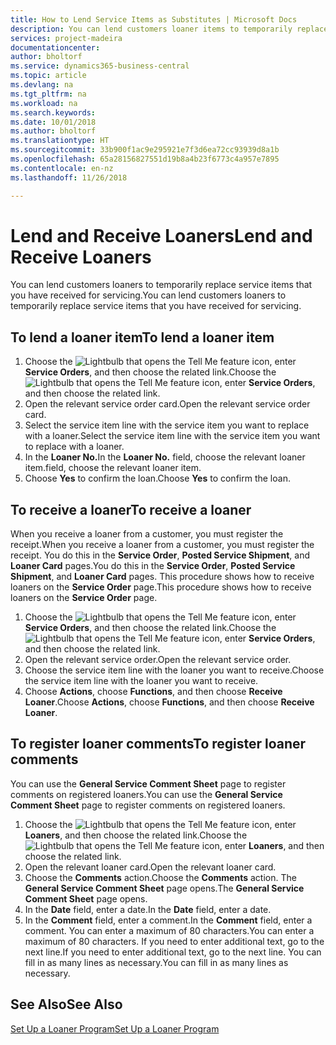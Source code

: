 ```yaml
---
title: How to Lend Service Items as Substitutes | Microsoft Docs
description: You can lend customers loaner items to temporarily replace service items that you have received for servicing.
services: project-madeira
documentationcenter: 
author: bholtorf
ms.service: dynamics365-business-central
ms.topic: article
ms.devlang: na
ms.tgt_pltfrm: na
ms.workload: na
ms.search.keywords: 
ms.date: 10/01/2018
ms.author: bholtorf
ms.translationtype: HT
ms.sourcegitcommit: 33b900f1ac9e295921e7f3d6ea72cc93939d8a1b
ms.openlocfilehash: 65a28156827551d19b8a4b23f6773c4a957e7895
ms.contentlocale: en-nz
ms.lasthandoff: 11/26/2018

---
```

# <a name="lend-and-receive-loaners"></a><span data-ttu-id="d28b9-103">Lend and Receive Loaners</span><span class="sxs-lookup"><span data-stu-id="d28b9-103">Lend and Receive Loaners</span></span>
<span data-ttu-id="d28b9-104">You can lend customers loaners to temporarily replace service items that you have received for servicing.</span><span class="sxs-lookup"><span data-stu-id="d28b9-104">You can lend customers loaners to temporarily replace service items that you have received for servicing.</span></span>  
  
## <a name="to-lend-a-loaner-item"></a><span data-ttu-id="d28b9-105">To lend a loaner item</span><span class="sxs-lookup"><span data-stu-id="d28b9-105">To lend a loaner item</span></span>    
1. <span data-ttu-id="d28b9-106">Choose the ![Lightbulb that opens the Tell Me feature](media/ui-search/search_small.png "Tell me what you want to do") icon, enter **Service Orders**, and then choose the related link.</span><span class="sxs-lookup"><span data-stu-id="d28b9-106">Choose the ![Lightbulb that opens the Tell Me feature](media/ui-search/search_small.png "Tell me what you want to do") icon, enter **Service Orders**, and then choose the related link.</span></span>  
2. <span data-ttu-id="d28b9-107">Open the relevant service order card.</span><span class="sxs-lookup"><span data-stu-id="d28b9-107">Open the relevant service order card.</span></span>  
3. <span data-ttu-id="d28b9-108">Select the service item line with the service item you want to replace with a loaner.</span><span class="sxs-lookup"><span data-stu-id="d28b9-108">Select the service item line with the service item you want to replace with a loaner.</span></span>  
4. <span data-ttu-id="d28b9-109">In the **Loaner No.**</span><span class="sxs-lookup"><span data-stu-id="d28b9-109">In the **Loaner No.**</span></span> <span data-ttu-id="d28b9-110">field, choose the relevant loaner item.</span><span class="sxs-lookup"><span data-stu-id="d28b9-110">field, choose the relevant loaner item.</span></span>  
5. <span data-ttu-id="d28b9-111">Choose **Yes** to confirm the loan.</span><span class="sxs-lookup"><span data-stu-id="d28b9-111">Choose **Yes** to confirm the loan.</span></span>  

## <a name="to-receive-a-loaner"></a><span data-ttu-id="d28b9-112">To receive a loaner</span><span class="sxs-lookup"><span data-stu-id="d28b9-112">To receive a loaner</span></span>  
<span data-ttu-id="d28b9-113">When you receive a loaner from a customer, you must register the receipt.</span><span class="sxs-lookup"><span data-stu-id="d28b9-113">When you receive a loaner from a customer, you must register the receipt.</span></span> <span data-ttu-id="d28b9-114">You do this in the **Service Order**, **Posted Service Shipment**, and **Loaner Card** pages.</span><span class="sxs-lookup"><span data-stu-id="d28b9-114">You do this in the **Service Order**, **Posted Service Shipment**, and **Loaner Card** pages.</span></span> <span data-ttu-id="d28b9-115">This procedure shows how to receive loaners on the **Service Order** page.</span><span class="sxs-lookup"><span data-stu-id="d28b9-115">This procedure shows how to receive loaners on the **Service Order** page.</span></span>  
  
1. <span data-ttu-id="d28b9-116">Choose the ![Lightbulb that opens the Tell Me feature](media/ui-search/search_small.png "Tell me what you want to do") icon, enter **Service Orders**, and then choose the related link.</span><span class="sxs-lookup"><span data-stu-id="d28b9-116">Choose the ![Lightbulb that opens the Tell Me feature](media/ui-search/search_small.png "Tell me what you want to do") icon, enter **Service Orders**, and then choose the related link.</span></span>  
2. <span data-ttu-id="d28b9-117">Open the relevant service order.</span><span class="sxs-lookup"><span data-stu-id="d28b9-117">Open the relevant service order.</span></span>  
3. <span data-ttu-id="d28b9-118">Choose the service item line with the loaner you want to receive.</span><span class="sxs-lookup"><span data-stu-id="d28b9-118">Choose the service item line with the loaner you want to receive.</span></span>  
4. <span data-ttu-id="d28b9-119">Choose **Actions**, choose **Functions**, and then choose **Receive Loaner**.</span><span class="sxs-lookup"><span data-stu-id="d28b9-119">Choose **Actions**, choose **Functions**, and then choose **Receive Loaner**.</span></span>  

## <a name="to-register-loaner-comments"></a><span data-ttu-id="d28b9-120">To register loaner comments</span><span class="sxs-lookup"><span data-stu-id="d28b9-120">To register loaner comments</span></span>  
<span data-ttu-id="d28b9-121">You can use the **General Service Comment Sheet** page to register comments on registered loaners.</span><span class="sxs-lookup"><span data-stu-id="d28b9-121">You can use the **General Service Comment Sheet** page to register comments on registered loaners.</span></span>  
  
1. <span data-ttu-id="d28b9-122">Choose the ![Lightbulb that opens the Tell Me feature](media/ui-search/search_small.png "Tell me what you want to do") icon, enter **Loaners**, and then choose the related link.</span><span class="sxs-lookup"><span data-stu-id="d28b9-122">Choose the ![Lightbulb that opens the Tell Me feature](media/ui-search/search_small.png "Tell me what you want to do") icon, enter **Loaners**, and then choose the related link.</span></span>  
2. <span data-ttu-id="d28b9-123">Open the relevant loaner card.</span><span class="sxs-lookup"><span data-stu-id="d28b9-123">Open the relevant loaner card.</span></span>  
3. <span data-ttu-id="d28b9-124">Choose the **Comments** action.</span><span class="sxs-lookup"><span data-stu-id="d28b9-124">Choose the **Comments** action.</span></span> <span data-ttu-id="d28b9-125">The **General Service Comment Sheet** page opens.</span><span class="sxs-lookup"><span data-stu-id="d28b9-125">The **General Service Comment Sheet** page opens.</span></span>  
4. <span data-ttu-id="d28b9-126">In the **Date** field, enter a date.</span><span class="sxs-lookup"><span data-stu-id="d28b9-126">In the **Date** field, enter a date.</span></span>  
5. <span data-ttu-id="d28b9-127">In the **Comment** field, enter a comment.</span><span class="sxs-lookup"><span data-stu-id="d28b9-127">In the **Comment** field, enter a comment.</span></span> <span data-ttu-id="d28b9-128">You can enter a maximum of 80 characters.</span><span class="sxs-lookup"><span data-stu-id="d28b9-128">You can enter a maximum of 80 characters.</span></span> <span data-ttu-id="d28b9-129">If you need to enter additional text, go to the next line.</span><span class="sxs-lookup"><span data-stu-id="d28b9-129">If you need to enter additional text, go to the next line.</span></span> <span data-ttu-id="d28b9-130">You can fill in as many lines as necessary.</span><span class="sxs-lookup"><span data-stu-id="d28b9-130">You can fill in as many lines as necessary.</span></span>  
  
## <a name="see-also"></a><span data-ttu-id="d28b9-131">See Also</span><span class="sxs-lookup"><span data-stu-id="d28b9-131">See Also</span></span>  
[<span data-ttu-id="d28b9-132">Set Up a Loaner Program</span><span class="sxs-lookup"><span data-stu-id="d28b9-132">Set Up a Loaner Program</span></span>](service-how-setup-loaner-program.md)   

